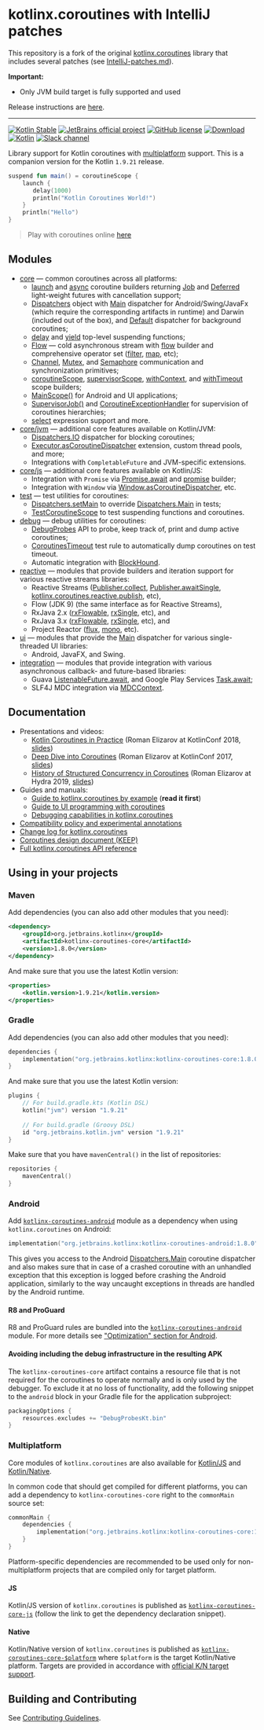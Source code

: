 # kotlinx.coroutines with IntelliJ patches

This repository is a fork of the original [kotlinx.coroutines](https://github.com/Kotlin/kotlinx.coroutines) library that includes
several patches (see [IntelliJ-patches.md](IntelliJ-patches.md)).

**Important:** 
- Only JVM build target is fully supported and used

Release instructions are [here](RELEASE.md).

---

[![Kotlin Stable](https://kotl.in/badges/stable.svg)](https://kotlinlang.org/docs/components-stability.html)
[![JetBrains official project](https://jb.gg/badges/official.svg)](https://confluence.jetbrains.com/display/ALL/JetBrains+on+GitHub)
[![GitHub license](https://img.shields.io/badge/license-Apache%20License%202.0-blue.svg?style=flat)](https://www.apache.org/licenses/LICENSE-2.0)
[![Download](https://img.shields.io/maven-central/v/org.jetbrains.kotlinx/kotlinx-coroutines-core/1.8.0)](https://central.sonatype.com/artifact/org.jetbrains.kotlinx/kotlinx-coroutines-core/1.8.0)
[![Kotlin](https://img.shields.io/badge/kotlin-1.9.21-blue.svg?logo=kotlin)](http://kotlinlang.org)
[![Slack channel](https://img.shields.io/badge/chat-slack-green.svg?logo=slack)](https://kotlinlang.slack.com/messages/coroutines/)

Library support for Kotlin coroutines with [multiplatform](#multiplatform) support.
This is a companion version for the Kotlin `1.9.21` release.

```kotlin
suspend fun main() = coroutineScope {
    launch { 
       delay(1000)
       println("Kotlin Coroutines World!") 
    }
    println("Hello")
}
```

> Play with coroutines online [here](https://pl.kotl.in/9zva88r7S)

## Modules

* [core](kotlinx-coroutines-core/README.md) &mdash; common coroutines across all platforms:
  * [launch] and [async] coroutine builders returning [Job] and [Deferred] light-weight futures with cancellation support;
  * [Dispatchers] object with [Main][Dispatchers.Main] dispatcher for Android/Swing/JavaFx (which require the corresponding artifacts in runtime) and Darwin (included out of the box), and [Default][Dispatchers.Default] dispatcher for background coroutines;
  * [delay] and [yield] top-level suspending functions;
  * [Flow] &mdash; cold asynchronous stream with [flow][_flow] builder and comprehensive operator set ([filter], [map], etc);
  * [Channel], [Mutex], and [Semaphore] communication and synchronization primitives;
  * [coroutineScope][_coroutineScope], [supervisorScope][_supervisorScope], [withContext], and [withTimeout] scope builders;
  * [MainScope()] for Android and UI applications;
  * [SupervisorJob()] and [CoroutineExceptionHandler] for supervision of coroutines hierarchies;
  * [select] expression support and more.
* [core/jvm](kotlinx-coroutines-core/jvm/) &mdash; additional core features available on Kotlin/JVM:
  * [Dispatchers.IO] dispatcher for blocking coroutines;
  * [Executor.asCoroutineDispatcher][asCoroutineDispatcher] extension, custom thread pools, and more;
  * Integrations with `CompletableFuture` and JVM-specific extensions.
* [core/js](kotlinx-coroutines-core/js/) &mdash; additional core features available on Kotlin/JS:
  * Integration with `Promise` via [Promise.await] and [promise] builder;
  * Integration with `Window` via [Window.asCoroutineDispatcher], etc.
* [test](kotlinx-coroutines-test/README.md) &mdash; test utilities for coroutines:
  * [Dispatchers.setMain] to override [Dispatchers.Main] in tests;
  * [TestCoroutineScope] to test suspending functions and coroutines.
* [debug](kotlinx-coroutines-debug/README.md) &mdash; debug utilities for coroutines:
  * [DebugProbes] API to probe, keep track of, print and dump active coroutines;
  * [CoroutinesTimeout] test rule to automatically dump coroutines on test timeout.
  * Automatic integration with [BlockHound](https://github.com/reactor/BlockHound).
* [reactive](reactive/README.md) &mdash; modules that provide builders and iteration support for various reactive streams libraries:
  * Reactive Streams ([Publisher.collect], [Publisher.awaitSingle], [kotlinx.coroutines.reactive.publish], etc), 
  * Flow (JDK 9) (the same interface as for Reactive Streams),
  * RxJava 2.x ([rxFlowable], [rxSingle], etc), and
  * RxJava 3.x ([rxFlowable], [rxSingle], etc), and
  * Project Reactor ([flux], [mono], etc).
* [ui](ui/README.md) &mdash; modules that provide the [Main][Dispatchers.Main] dispatcher for various single-threaded UI libraries:
  * Android, JavaFX, and Swing.
* [integration](integration/README.md) &mdash; modules that provide integration with various asynchronous callback- and future-based libraries:
  * Guava [ListenableFuture.await], and Google Play Services [Task.await];
  * SLF4J MDC integration via [MDCContext].

## Documentation

* Presentations and videos:
  * [Kotlin Coroutines in Practice](https://www.youtube.com/watch?v=a3agLJQ6vt8) (Roman Elizarov at KotlinConf 2018, [slides](https://www.slideshare.net/elizarov/kotlin-coroutines-in-practice-kotlinconf-2018))
  * [Deep Dive into Coroutines](https://www.youtube.com/watch?v=YrrUCSi72E8) (Roman Elizarov at KotlinConf 2017, [slides](https://www.slideshare.net/elizarov/deep-dive-into-coroutines-on-jvm-kotlinconf-2017))
  * [History of Structured Concurrency in Coroutines](https://www.youtube.com/watch?v=Mj5P47F6nJg) (Roman Elizarov at Hydra 2019, [slides](https://speakerdeck.com/elizarov/structured-concurrency))
* Guides and manuals: 
  * [Guide to kotlinx.coroutines by example](https://kotlinlang.org/docs/coroutines-guide.html) (**read it first**)
  * [Guide to UI programming with coroutines](ui/coroutines-guide-ui.md)
  * [Debugging capabilities in kotlinx.coroutines](docs/topics/debugging.md)
* [Compatibility policy and experimental annotations](docs/topics/compatibility.md)
* [Change log for kotlinx.coroutines](CHANGES.md)
* [Coroutines design document (KEEP)](https://github.com/Kotlin/KEEP/blob/master/proposals/coroutines.md)
* [Full kotlinx.coroutines API reference](https://kotlinlang.org/api/kotlinx.coroutines/)
 
## Using in your projects

### Maven

Add dependencies (you can also add other modules that you need):

```xml
<dependency>
    <groupId>org.jetbrains.kotlinx</groupId>
    <artifactId>kotlinx-coroutines-core</artifactId>
    <version>1.8.0</version>
</dependency>
```

And make sure that you use the latest Kotlin version:

```xml
<properties>
    <kotlin.version>1.9.21</kotlin.version>
</properties>
```

### Gradle

Add dependencies (you can also add other modules that you need):

```kotlin
dependencies {
    implementation("org.jetbrains.kotlinx:kotlinx-coroutines-core:1.8.0")
}
```

And make sure that you use the latest Kotlin version:

```kotlin
plugins {
    // For build.gradle.kts (Kotlin DSL)
    kotlin("jvm") version "1.9.21"
    
    // For build.gradle (Groovy DSL)
    id "org.jetbrains.kotlin.jvm" version "1.9.21"
}
```

Make sure that you have `mavenCentral()` in the list of repositories:

```kotlin
repositories {
    mavenCentral()
}
```

### Android

Add [`kotlinx-coroutines-android`](ui/kotlinx-coroutines-android)
module as a dependency when using `kotlinx.coroutines` on Android:

```kotlin
implementation("org.jetbrains.kotlinx:kotlinx-coroutines-android:1.8.0")
```

This gives you access to the Android [Dispatchers.Main]
coroutine dispatcher and also makes sure that in case of a crashed coroutine with an unhandled exception that
this exception is logged before crashing the Android application, similarly to the way uncaught exceptions in
threads are handled by the Android runtime.

#### R8 and ProGuard

R8 and ProGuard rules are bundled into the [`kotlinx-coroutines-android`](ui/kotlinx-coroutines-android) module.
For more details see ["Optimization" section for Android](ui/kotlinx-coroutines-android/README.md#optimization).

#### Avoiding including the debug infrastructure in the resulting APK

The `kotlinx-coroutines-core` artifact contains a resource file that is not required for the coroutines to operate
normally and is only used by the debugger. To exclude it at no loss of functionality, add the following snippet to the
`android` block in your Gradle file for the application subproject:

```kotlin
packagingOptions {
    resources.excludes += "DebugProbesKt.bin"
}
```

### Multiplatform

Core modules of `kotlinx.coroutines` are also available for 
[Kotlin/JS](https://kotlinlang.org/docs/reference/js-overview.html) and [Kotlin/Native](https://kotlinlang.org/docs/reference/native-overview.html).

In common code that should get compiled for different platforms, you can add a dependency to `kotlinx-coroutines-core` right to the `commonMain` source set:

```kotlin
commonMain {
    dependencies {
        implementation("org.jetbrains.kotlinx:kotlinx-coroutines-core:1.8.0")
    }
}
```

Platform-specific dependencies are recommended to be used only for non-multiplatform projects that are compiled only for target platform.

#### JS

Kotlin/JS version of `kotlinx.coroutines` is published as 
[`kotlinx-coroutines-core-js`](https://central.sonatype.com/artifact/org.jetbrains.kotlinx/kotlinx-coroutines-core-js/1.8.0)
(follow the link to get the dependency declaration snippet).

#### Native

Kotlin/Native version of `kotlinx.coroutines` is published as 
[`kotlinx-coroutines-core-$platform`](https://central.sonatype.com/search?q=kotlinx-coroutines-core&namespace=org.jetbrains.kotlinx) where `$platform` is 
the target Kotlin/Native platform. 
Targets are provided in accordance with [official K/N target support](https://kotlinlang.org/docs/native-target-support.html).
## Building and Contributing

See [Contributing Guidelines](CONTRIBUTING.md).

<!--- MODULE kotlinx-coroutines-core -->
<!--- INDEX kotlinx.coroutines -->

[launch]: https://kotlinlang.org/api/kotlinx.coroutines/kotlinx-coroutines-core/kotlinx.coroutines/launch.html
[async]: https://kotlinlang.org/api/kotlinx.coroutines/kotlinx-coroutines-core/kotlinx.coroutines/async.html
[Job]: https://kotlinlang.org/api/kotlinx.coroutines/kotlinx-coroutines-core/kotlinx.coroutines/-job/index.html
[Deferred]: https://kotlinlang.org/api/kotlinx.coroutines/kotlinx-coroutines-core/kotlinx.coroutines/-deferred/index.html
[Dispatchers]: https://kotlinlang.org/api/kotlinx.coroutines/kotlinx-coroutines-core/kotlinx.coroutines/-dispatchers/index.html
[Dispatchers.Main]: https://kotlinlang.org/api/kotlinx.coroutines/kotlinx-coroutines-core/kotlinx.coroutines/-dispatchers/-main.html
[Dispatchers.Default]: https://kotlinlang.org/api/kotlinx.coroutines/kotlinx-coroutines-core/kotlinx.coroutines/-dispatchers/-default.html
[delay]: https://kotlinlang.org/api/kotlinx.coroutines/kotlinx-coroutines-core/kotlinx.coroutines/delay.html
[yield]: https://kotlinlang.org/api/kotlinx.coroutines/kotlinx-coroutines-core/kotlinx.coroutines/yield.html
[_coroutineScope]: https://kotlinlang.org/api/kotlinx.coroutines/kotlinx-coroutines-core/kotlinx.coroutines/coroutine-scope.html
[_supervisorScope]: https://kotlinlang.org/api/kotlinx.coroutines/kotlinx-coroutines-core/kotlinx.coroutines/supervisor-scope.html
[withContext]: https://kotlinlang.org/api/kotlinx.coroutines/kotlinx-coroutines-core/kotlinx.coroutines/with-context.html
[withTimeout]: https://kotlinlang.org/api/kotlinx.coroutines/kotlinx-coroutines-core/kotlinx.coroutines/with-timeout.html
[MainScope()]: https://kotlinlang.org/api/kotlinx.coroutines/kotlinx-coroutines-core/kotlinx.coroutines/-main-scope.html
[SupervisorJob()]: https://kotlinlang.org/api/kotlinx.coroutines/kotlinx-coroutines-core/kotlinx.coroutines/-supervisor-job.html
[CoroutineExceptionHandler]: https://kotlinlang.org/api/kotlinx.coroutines/kotlinx-coroutines-core/kotlinx.coroutines/-coroutine-exception-handler/index.html
[Dispatchers.IO]: https://kotlinlang.org/api/kotlinx.coroutines/kotlinx-coroutines-core/kotlinx.coroutines/-i-o.html
[asCoroutineDispatcher]: https://kotlinlang.org/api/kotlinx.coroutines/kotlinx-coroutines-core/kotlinx.coroutines/as-coroutine-dispatcher.html
[Promise.await]: https://kotlinlang.org/api/kotlinx.coroutines/kotlinx-coroutines-core/kotlinx.coroutines/await.html
[promise]: https://kotlinlang.org/api/kotlinx.coroutines/kotlinx-coroutines-core/kotlinx.coroutines/[js]promise.html
[Window.asCoroutineDispatcher]: https://kotlinlang.org/api/kotlinx.coroutines/kotlinx-coroutines-core/kotlinx.coroutines/as-coroutine-dispatcher.html

<!--- INDEX kotlinx.coroutines.flow -->

[Flow]: https://kotlinlang.org/api/kotlinx.coroutines/kotlinx-coroutines-core/kotlinx.coroutines.flow/-flow/index.html
[_flow]: https://kotlinlang.org/api/kotlinx.coroutines/kotlinx-coroutines-core/kotlinx.coroutines.flow/flow.html
[filter]: https://kotlinlang.org/api/kotlinx.coroutines/kotlinx-coroutines-core/kotlinx.coroutines.flow/filter.html
[map]: https://kotlinlang.org/api/kotlinx.coroutines/kotlinx-coroutines-core/kotlinx.coroutines.flow/map.html

<!--- INDEX kotlinx.coroutines.channels -->

[Channel]: https://kotlinlang.org/api/kotlinx.coroutines/kotlinx-coroutines-core/kotlinx.coroutines.channels/-channel/index.html

<!--- INDEX kotlinx.coroutines.selects -->

[select]: https://kotlinlang.org/api/kotlinx.coroutines/kotlinx-coroutines-core/kotlinx.coroutines.selects/select.html

<!--- INDEX kotlinx.coroutines.sync -->

[Mutex]: https://kotlinlang.org/api/kotlinx.coroutines/kotlinx-coroutines-core/kotlinx.coroutines.sync/-mutex/index.html
[Semaphore]: https://kotlinlang.org/api/kotlinx.coroutines/kotlinx-coroutines-core/kotlinx.coroutines.sync/-semaphore/index.html

<!--- MODULE kotlinx-coroutines-test -->
<!--- INDEX kotlinx.coroutines.test -->

[Dispatchers.setMain]: https://kotlinlang.org/api/kotlinx.coroutines/kotlinx-coroutines-test/kotlinx.coroutines.test/set-main.html
[TestCoroutineScope]: https://kotlinlang.org/api/kotlinx.coroutines/kotlinx-coroutines-test/kotlinx.coroutines.test/-test-coroutine-scope/index.html

<!--- MODULE kotlinx-coroutines-debug -->
<!--- INDEX kotlinx.coroutines.debug -->

[DebugProbes]: https://kotlinlang.org/api/kotlinx.coroutines/kotlinx-coroutines-debug/kotlinx.coroutines.debug/-debug-probes/index.html

<!--- INDEX kotlinx.coroutines.debug.junit4 -->

[CoroutinesTimeout]: https://kotlinlang.org/api/kotlinx.coroutines/kotlinx-coroutines-debug/kotlinx.coroutines.debug.junit4/-coroutines-timeout/index.html

<!--- MODULE kotlinx-coroutines-slf4j -->
<!--- INDEX kotlinx.coroutines.slf4j -->

[MDCContext]: https://kotlinlang.org/api/kotlinx.coroutines/kotlinx-coroutines-slf4j/kotlinx.coroutines.slf4j/-m-d-c-context/index.html

<!--- MODULE kotlinx-coroutines-jdk8 -->
<!--- INDEX kotlinx.coroutines.future -->
<!--- MODULE kotlinx-coroutines-guava -->
<!--- INDEX kotlinx.coroutines.guava -->

[ListenableFuture.await]: https://kotlinlang.org/api/kotlinx.coroutines/kotlinx-coroutines-guava/kotlinx.coroutines.guava/await.html

<!--- MODULE kotlinx-coroutines-play-services -->
<!--- INDEX kotlinx.coroutines.tasks -->

[Task.await]: https://kotlinlang.org/api/kotlinx.coroutines/kotlinx-coroutines-play-services/kotlinx.coroutines.tasks/await.html

<!--- MODULE kotlinx-coroutines-reactive -->
<!--- INDEX kotlinx.coroutines.reactive -->

[Publisher.collect]: https://kotlinlang.org/api/kotlinx.coroutines/kotlinx-coroutines-reactive/kotlinx.coroutines.reactive/collect.html
[Publisher.awaitSingle]: https://kotlinlang.org/api/kotlinx.coroutines/kotlinx-coroutines-reactive/kotlinx.coroutines.reactive/await-single.html
[kotlinx.coroutines.reactive.publish]: https://kotlinlang.org/api/kotlinx.coroutines/kotlinx-coroutines-reactive/kotlinx.coroutines.reactive/publish.html

<!--- MODULE kotlinx-coroutines-rx2 -->
<!--- INDEX kotlinx.coroutines.rx2 -->

[rxFlowable]: https://kotlinlang.org/api/kotlinx.coroutines/kotlinx-coroutines-rx2/kotlinx.coroutines.rx2/rx-flowable.html
[rxSingle]: https://kotlinlang.org/api/kotlinx.coroutines/kotlinx-coroutines-rx2/kotlinx.coroutines.rx2/rx-single.html

<!--- MODULE kotlinx-coroutines-rx2 -->
<!--- INDEX kotlinx.coroutines.rx2 -->
<!--- MODULE kotlinx-coroutines-reactor -->
<!--- INDEX kotlinx.coroutines.reactor -->

[flux]: https://kotlinlang.org/api/kotlinx.coroutines/kotlinx-coroutines-reactor/kotlinx.coroutines.reactor/flux.html
[mono]: https://kotlinlang.org/api/kotlinx.coroutines/kotlinx-coroutines-reactor/kotlinx.coroutines.reactor/mono.html

<!--- END -->
